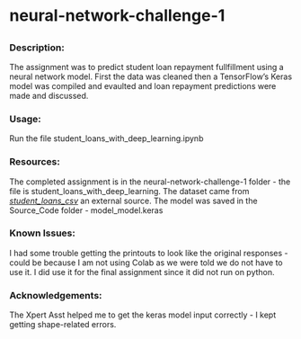 # neural-network-challenge-1
##
### Description:
The assignment was to predict student loan repayment fullfillment using a 
neural network model.  First the data was cleaned then a TensorFlow’s Keras 
model was compiled and evaulted and loan repayment predictions were made and 
discussed.

### Usage:
Run the file student_loans_with_deep_learning.ipynb

### Resources:
The completed assignment is in the neural-network-challenge-1 folder - the file is student_loans_with_deep_learning. The dataset came from 
[*student_loans_csv*](https://static.bc-edx.com/ai/ail-v-1-0/m18/lms/datasets/student-loans.csv) 
an external source. The model was saved in the Source_Code folder - model_model.keras

### Known Issues:
I had some trouble getting the printouts to look like the original responses - could be because I am not using Colab as we were told we do not have to use it.  I did use it for the final assignment since it did not run on python.

### Acknowledgements:
The Xpert Asst helped me to get the keras model input correctly - I kept getting shape-related errors.